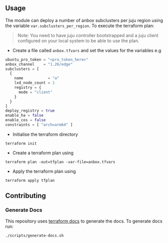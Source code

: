 ## Usage
The module can deploy a number of anbox subclusters per juju region using the
variable `var.subclusters_per_region`. To execute the terraform plan:

> Note: You need to have juju controller bootstrapped and a juju client
> configured on your local system to be able to use the plan.

* Create a file called `anbox.tfvars` and set the values for the variables e.g

```tfvars
ubuntu_pro_token = "<pro_token_here>"
anbox_channel    = "1.26/edge"
subclusters = [
  {
    name           = "a"
    lxd_node_count = 1
    registry = {
      mode = "client"
    }
  }
]
deploy_registry = true
enable_ha = false
enable_cos = false
constraints = [ "arch=arm64" ]
```

* Initialise the terraform directory

```shell
terraform init
```

* Create a terraform plan using

```shell
terraform plan -out=tfplan -var-file=anbox.tfvars
```

* Apply the terraform plan using

```shell
terraform apply tfplan
```


## Contributing
### Generate Docs
This repository uses [terraform docs](https://terraform-docs.io/) to generate
the docs. To generate docs run:

```shell
./scripts/generate-docs.sh
```

